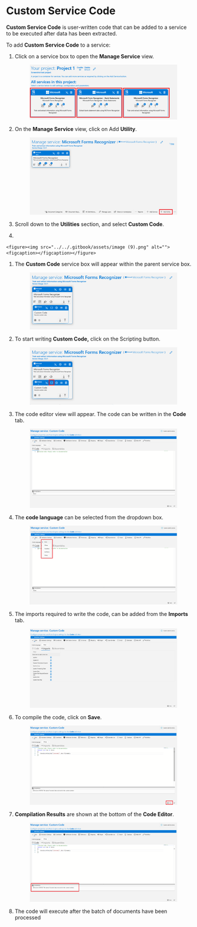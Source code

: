 # Custom Service Code

**Custom Service Code** is user-written code that can be added to a service to be executed after data has been extracted.

To add **Custom Service Code** to a service:

1.  Click on a service box to open the **Manage Service** view.

    <figure><img src="../../.gitbook/assets/image (231).png" alt=""><figcaption></figcaption></figure>
2.  On the **Manage Service** view, click on Add **Utility**.

    <figure><img src="../../.gitbook/assets/image (181).png" alt=""><figcaption></figcaption></figure>
3. Scroll down to the **Utilities** section, and select **Custom Code**.
4.

```
<figure><img src="../../.gitbook/assets/image (9).png" alt=""><figcaption></figcaption></figure>
```

1.  The **Custom Code** service box will appear within the parent service box.

    <figure><img src="../../.gitbook/assets/image (247).png" alt=""><figcaption></figcaption></figure>
2.  To start writing **Custom Code,** click on the Scripting button.

    <figure><img src="../../.gitbook/assets/image (41) (2).png" alt=""><figcaption></figcaption></figure>
3.  The code editor view will appear. The code can be written in the **Code** tab.

    <figure><img src="../../.gitbook/assets/image (245).png" alt=""><figcaption></figcaption></figure>
4.  The **code language** can be selected from the dropdown box.

    <figure><img src="../../.gitbook/assets/image (163).png" alt=""><figcaption></figcaption></figure>
5.  The imports required to write the code, can be added from the **Imports** tab.

    <figure><img src="../../.gitbook/assets/image (169).png" alt=""><figcaption></figcaption></figure>
6.  To compile the code, click on **Save**.

    <figure><img src="../../.gitbook/assets/image (201).png" alt=""><figcaption></figcaption></figure>
7.  **Compilation Results** are shown at the bottom of the **Code Editor**.

    <figure><img src="../../.gitbook/assets/image (170).png" alt=""><figcaption></figcaption></figure>
8. The code will execute after the batch of documents have been processed
